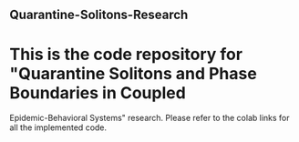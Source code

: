 ## Quarantine-Solitons-Research
# This is the code repository for "Quarantine Solitons and Phase Boundaries in Coupled
Epidemic-Behavioral Systems" research. Please refer to the colab links for all the implemented code.
